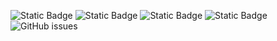 ![Static Badge](https://img.shields.io/badge/blacklists-60-000000) ![Static Badge](https://img.shields.io/badge/blacklisted-2713974-cc0000) ![Static Badge](https://img.shields.io/badge/whitelisted-2244-00CC00) ![Static Badge](https://img.shields.io/badge/streaming_blacklist-28107-000000) ![GitHub issues](https://img.shields.io/github/issues/fabriziosalmi/blacklists)
